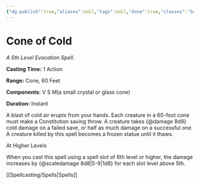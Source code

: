 ```yaml
---
{"dg-publish":true,"aliases":null,"tags":null,"done":true,"classes":"Sorcerer, Wizard,","spellLevel":5,"school":"Evocation","source":"PHB","permalink":"/spells/cone-of-cold/","dgHomeLink":false,"dgPassFrontmatter":true}
---
```


# Cone of Cold
*A 5th Level Evocation Spell.*

**Casting Time:** 1 Action

**Range:** Cone, 60 Feet

**Components:** V S M(a small crystal or glass cone)

**Duration:** Instant

A blast of cold air erupts from your hands. Each creature in a 60-foot cone must make a Constitution saving throw. A creature takes {@damage 8d8} cold damage on a failed save, or half as much damage on a successful one.
A creature killed by this spell becomes a frozen statue until it thaws.

At Higher Levels

When you cast this spell using a spell slot of 6th level or higher, the damage increases by {@scaledamage 8d8|5-9|1d8} for each slot level above 5th.

[[Spellcasting/Spells|Spells]]